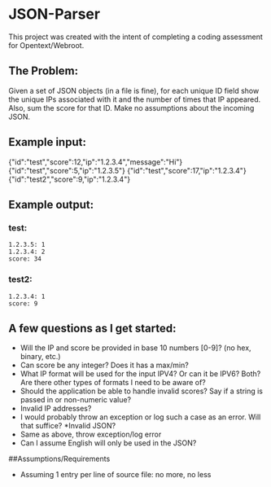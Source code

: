# JSON-Parser
This project was created with the intent of completing a coding assessment for Opentext/Webroot.

## **The Problem:**
Given a set of JSON objects (in a file is fine), for each unique ID field show the unique IPs associated with it and the number of times that IP appeared.  Also, sum the score for that ID.  Make no assumptions about the incoming JSON.

## **Example input:**

{"id":"test","score":12,"ip":"1.2.3.4","message":"Hi"}
{"id":"test","score":5,"ip":"1.2.3.5"}
{"id":"test","score":17,"ip":"1.2.3.4"}
{"id":"test2","score":9,"ip":"1.2.3.4"}

 

## **Example output:**

### test:
    1.2.3.5: 1
    1.2.3.4: 2
    score: 34

### test2:
    1.2.3.4: 1
    score: 9


## A few questions as I get started:
* Will the IP and score be provided in base 10 numbers [0-9]? (no hex, binary, etc.)
* Can score be any integer? Does it has a max/min?
* What IP format will be used for the input IPV4? Or can it be IPV6? Both? Are there other types of formats I need to be aware of?
* Should the application be able to handle invalid scores? Say if a string is passed in or non-numeric value?
* Invalid IP addresses? 
* I would probably throw an exception or log such a case as an error.  Will that suffice?
*Invalid JSON?
* Same as above, throw exception/log error
* Can I assume English will only be used in the JSON?

##Assumptions/Requirements
* Assuming 1 entry per line of source file: no more, no less
